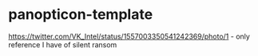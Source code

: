 # panopticon-template

https://twitter.com/VK_Intel/status/1557003350541242369/photo/1 - only reference I have of silent ransom
